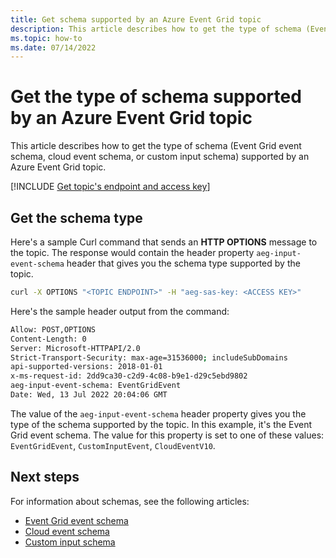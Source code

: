 ```yaml
---
title: Get schema supported by an Azure Event Grid topic
description: This article describes how to get the type of schema (Event Grid event schema, cloud event schema, or custom input schema) supported by an Azure Event Grid topic. 
ms.topic: how-to
ms.date: 07/14/2022 
---
```


# Get the type of schema supported by an Azure Event Grid topic
This article describes how to get the type of schema (Event Grid event schema, cloud event schema, or custom input schema) supported by an Azure Event Grid topic. 


[!INCLUDE [Get topic's endpoint and access key](./includes/get-topic-endpoint-access-key.md)]
 
## Get the schema type
Here's a sample Curl command that sends an **HTTP OPTIONS** message to the topic. The response would contain the header property `aeg-input-event-schema` header that gives you the schema type supported by the topic.

```bash
curl -X OPTIONS "<TOPIC ENDPOINT>" -H "aeg-sas-key: <ACCESS KEY>"
```

Here's the sample header output from the command:

```bash
Allow: POST,OPTIONS
Content-Length: 0
Server: Microsoft-HTTPAPI/2.0
Strict-Transport-Security: max-age=31536000; includeSubDomains
api-supported-versions: 2018-01-01
x-ms-request-id: 2dd9ca30-c2d9-4c08-b9e1-d29c5ebd9802
aeg-input-event-schema: EventGridEvent
Date: Wed, 13 Jul 2022 20:04:06 GMT
```

The value of the `aeg-input-event-schema` header property gives you the type of the schema supported by the topic. In this example, it's the Event Grid event schema. The value for this property is set to one of these values: `EventGridEvent`, `CustomInputEvent`, `CloudEventV10`.


## Next steps
For information about schemas, see the following articles:

- [Event Grid event schema](event-schema.md) 
- [Cloud event schema](cloud-event-schema.md) 
- [Custom input schema](input-mappings.md)